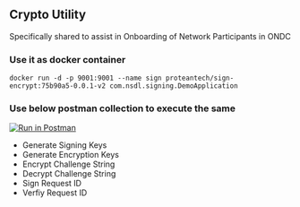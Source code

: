 ## Crypto Utility 
Specifically shared to assist in Onboarding of Network Participants in ONDC

### Use it as docker container
``docker run -d -p 9001:9001 --name sign proteantech/sign-encrypt:75b90a5-0.0.1-v2 com.nsdl.signing.DemoApplication``



### Use below postman collection to execute the same 

[![Run in Postman](https://run.pstmn.io/button.svg)]([https://god.gw.postman.com/run-collection/4458383-4e8390fd-1e4a-4f83-83d2-52f7f2264637?action=collection%2Ffork&collection-url=entityId%3D4458383-4e8390fd-1e4a-4f83-83d2-52f7f2264637%26entityType%3Dcollection%26workspaceId%3D7aec3395-f6dd-4231-b557-4406b610a970](https://blue-equinox-207131.postman.co/workspace/ondc-on-boarding~9d3e55e9-896e-4a80-bad1-e4814ec005c6/collection/20106488-cf9e0587-720b-4192-bdc3-8ea6febbc2e6?action=share&creator=20106488))

* Generate Signing Keys
* Generate Encryption Keys
* Encrypt Challenge String
* Decrypt Challenge String
* Sign Request ID
* Verfiy Request ID
